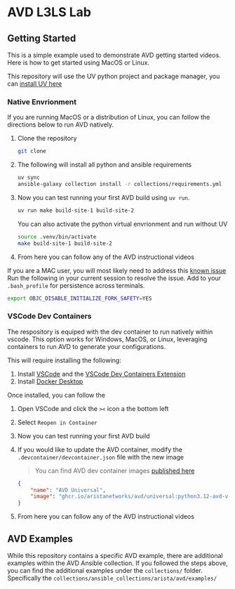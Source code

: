 # AVD L3LS Lab

## Getting Started

This is a simple example used to demonstrate AVD getting started videos. Here is how to get started using MacOS or Linux.

This repository will use the UV python project and package manager, you can [install UV here](https://docs.astral.sh/uv/getting-started/installation/)

### Native Envrionment

If you are running MacOS or a distribution of Linux, you can follow the directions below to run AVD natively.

1. Clone the repository

    ```bash
    git clone 
    ```

2. The following will install all python and ansible requirements

    ```bash
    uv sync
    ansible-galaxy collection install -r collections/requirements.yml
    ```

3. Now you can test running your first AVD build using `uv run`.

    ```bash 
    uv run make build-site-1 build-site-2
    ```
    
    You can also activate the python virtual envrionment and run without UV

    ```bash
    source .venv/bin/activate
    make build-site-1 build-site-2
    ```

4. From here you can follow any of the AVD instructional videos

If you are a MAC user, you will most likely need to address this [known issue](https://avd.arista.com/5.5/ansible_collections/arista/avd/roles/eos_validate_state/index.html?h=fork%28%29#known-issues) Run the following in your current session to resolve the issue. Add to your `.bash_profile` for persistence across terminals.

```bash
export OBJC_DISABLE_INITIALIZE_FORK_SAFETY=YES
```

### VSCode Dev Containers

The respository is equiped with the dev container to run natively within vscode. This option works for Windows, MacOS, or Linux, leveraging containers to run AVD to generate your configurations.

This will require installing the following:

1. Install [VSCode](https://code.visualstudio.com/download) and the [VSCode Dev Containers Extension](https://marketplace.visualstudio.com/items?itemName=ms-vscode-remote.remote-containers)
2. Install [Docker Desktop](https://docs.docker.com/get-started/introduction/get-docker-desktop/)

Once installed, you can follow the 

1. Open VSCode and click the `><` icon a the bottom left
2. Select `Reopen in Container`
3. Now you can test running your first AVD build
4. If you would like to update the AVD container, modify the `.devcontainer/devcontainer.json` file with the new image

    > You can find AVD dev container images [published here](https://github.com/aristanetworks/avd/pkgs/container/avd%2Funiversal/versions?filters%5Bversion_type%5D=tagged)

    ```json
    {
        "name": "AVD Universal",
        "image": "ghcr.io/aristanetworks/avd/universal:python3.12-avd-v5.5.1" << Update Image Version
    }
    ```

5. From here you can follow any of the AVD instructional videos

## AVD Examples

While this repository contains a specific AVD example, there are additional examples within the AVD Ansible collection. If you followed the steps above, you can find the additional examples under the `collections/` folder. Specifically the `collections/ansible_collections/arista/avd/examples/`